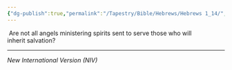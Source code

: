 ```yaml
---
{"dg-publish":true,"permalink":"/Tapestry/Bible/Hebrews/Hebrews 1_14/","title":"Hebrews 1:14","hide":true,"tags":["bible-verse","bible-verse"],"dgHomeLink":true,"dgShowLocalGraph":true,"dgEnableSearch":true}
---
```


 Are not all angels ministering spirits sent to serve those who will inherit salvation?

---
*New International Version (NIV)*